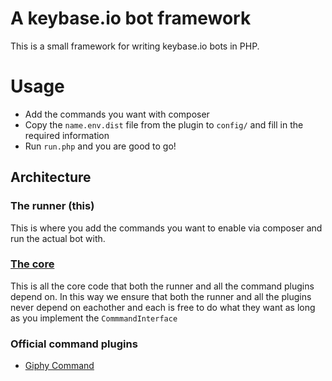 # A keybase.io bot framework

This is a small framework for writing keybase.io bots in PHP. 

# Usage
* Add the commands you want with composer
* Copy the `name.env.dist` file from the plugin to `config/` and fill in the required information
* Run `run.php` and you are good to go!

## Architecture

### The runner (this)
This is where you add the commands you want to enable via composer and run the actual bot with.
    
### [The core](https://github.com/tstrijdhorst/capetown-core)

This is all the core code that both the runner and all the command plugins depend on. In this way we ensure that both the runner and all the plugins never depend on eachother and each is free to do what they want as long as you implement the `CommmandInterface`
    
### Official command plugins
* [Giphy Command](https://github.com/tstrijdhorst/capetown-giphy)
